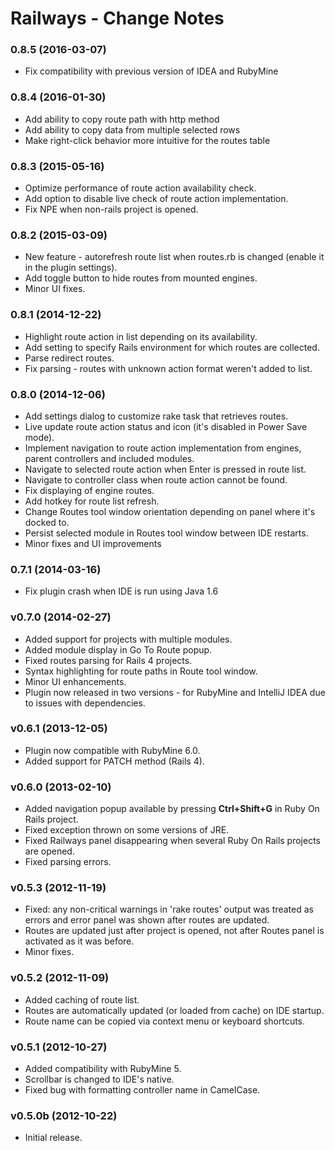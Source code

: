 Railways - Change Notes
=======================

### 0.8.5 (2016-03-07)

* Fix compatibility with previous version of IDEA and RubyMine


### 0.8.4 (2016-01-30)

* Add ability to copy route path with http method
* Add ability to copy data from multiple selected rows
* Make right-click behavior more intuitive for the routes table


### 0.8.3 (2015-05-16)

* Optimize performance of route action availability check.
* Add option to disable live check of route action implementation.
* Fix NPE when non-rails project is opened.


### 0.8.2 (2015-03-09)

* New feature - autorefresh route list when routes.rb is changed (enable it in 
  the plugin settings).
* Add toggle button to hide routes from mounted engines.
* Minor UI fixes.


### 0.8.1 (2014-12-22)

* Highlight route action in list depending on its availability.
* Add setting to specify Rails environment for which routes are collected.
* Parse redirect routes.
* Fix parsing - routes with unknown action format weren't added to list.


### 0.8.0 (2014-12-06)

* Add settings dialog to customize rake task that retrieves routes.
* Live update route action status and icon (it's disabled in Power Save mode).
* Implement navigation to route action implementation from engines, parent controllers and included modules.
* Navigate to selected route action when Enter is pressed in route list.
* Navigate to controller class when route action cannot be found.
* Fix displaying of engine routes.
* Add hotkey for route list refresh.
* Change Routes tool window orientation depending on panel where it's docked to.
* Persist selected module in Routes tool window between IDE restarts.
* Minor fixes and UI improvements


### 0.7.1 (2014-03-16)

* Fix plugin crash when IDE is run using Java 1.6


### v0.7.0 (2014-02-27)
        
* Added support for projects with multiple modules.
* Added module display in Go To Route popup.
* Fixed routes parsing for Rails 4 projects.
* Syntax highlighting for route paths in Route tool window.
* Minor UI enhancements.
* Plugin now released in two versions - for RubyMine and IntelliJ IDEA due to
  issues with dependencies.


### v0.6.1 (2013-12-05)

* Plugin now compatible with RubyMine 6.0.
* Added support for PATCH method (Rails 4).


### v0.6.0 (2013-02-10)

* Added navigation popup available by pressing <strong>Ctrl+Shift+G</strong> in
  Ruby On Rails project.
* Fixed exception thrown on some versions of JRE.
* Fixed Railways panel disappearing when several Ruby On Rails projects are
  opened.
* Fixed parsing errors.


### v0.5.3 (2012-11-19)

* Fixed: any non-critical warnings in 'rake routes' output was treated as errors
  and error panel was shown after routes are updated.
* Routes are updated just after project is opened, not after Routes panel is
  activated as it was before.
* Minor fixes.


### v0.5.2 (2012-11-09)

* Added caching of route list.
* Routes are automatically updated (or loaded from cache) on IDE startup.
* Route name can be copied via context menu or keyboard shortcuts.


### v0.5.1 (2012-10-27)

* Added compatibility with RubyMine 5.
* Scrollbar is changed to IDE's native.
* Fixed bug with formatting controller name in CamelCase.


### v0.5.0b (2012-10-22)

* Initial release.